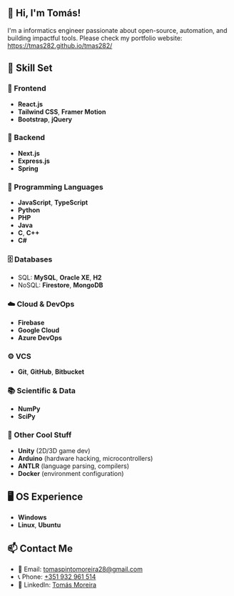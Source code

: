 ## 👋 Hi, I'm Tomás!

I'm a informatics engineer passionate about open-source, automation, and building impactful tools.
Please check my portfolio website: https://tmas282.github.io/tmas282/ 


## 🔧 Skill Set
### 🧩 Frontend
- **React.js**
- **Tailwind CSS**, **Framer Motion**
- **Bootstrap**, **jQuery**

### 🧠 Backend
- **Next.js**
- **Express.js**
- **Spring**

### 💬 Programming Languages
- **JavaScript**, **TypeScript**
- **Python**
- **PHP**
- **Java**
- **C**, **C++**
- **C#**

### 🗄️ Databases
- SQL: **MySQL**, **Oracle XE**, **H2**
- NoSQL: **Firestore**, **MongoDB**

### ☁️ Cloud & DevOps
- **Firebase**
- **Google Cloud**
- **Azure DevOps**

### ⚙️ VCS
- **Git**, **GitHub**, **Bitbucket**

### 📚 Scientific & Data
- **NumPy**
- **SciPy**

### 🧪 Other Cool Stuff
- **Unity** (2D/3D game dev)
- **Arduino** (hardware hacking, microcontrollers)
- **ANTLR** (language parsing, compilers)
- **Docker** (environment configuration)


## 🖥️ OS Experience
- **Windows**
- **Linux**, **Ubuntu**

## 📫 Contact Me

- 📧 Email: [tomaspintomoreira28@gmail.com](mailto:tomaspintomoreira28@gmail.com)  
- 📞 Phone: [+351 932 961 514](tel:+351932961514)
- 💼 LinkedIn: [Tomás Moreira](https://www.linkedin.com/in/tomás-moreira-35a6011a1)
